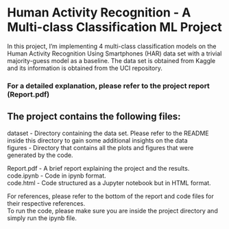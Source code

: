 # Human Activity Recognition - A Multi-class Classification ML Project


In this project, I’m implementing 4 multi-class classification models on the Human Activity Recognition Using Smartphones (HAR) data set with a trivial majority-guess
model as a baseline. The data set is obtained from Kaggle and its information is obtained from the UCI repository.  

### For a detailed explanation, please refer to the project report (Report.pdf)  

## The project contains the following files:  

dataset - Directory containing the data set. Please refer to the README inside this directory to gain some additional insights on the data  
figures - Directory that contains all the plots and figures that were generated by the code.  

Report.pdf  - A brief report explaining the project and the results.  
code.ipynb  - Code in ipynb format.  
code.html   - Code structured as a Jupyter notebook but in HTML format.  

For references, please refer to the bottom of the report and code files for their respective references.  
To run the code, please make sure you are inside the project directory and simply run the ipynb file.  
